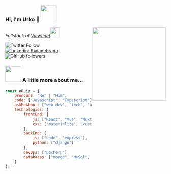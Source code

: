 ### Hi, I'm Urko 👋 <img src="https://media.giphy.com/media/8wcFKkFVbitc0STBrH/giphy.gif" width="50"></h2>

<img align='right' src="https://media.giphy.com/media/ln7z2eWriiQAllfVcn/giphy.gif" width="230">
<p><em>Fullstack at <a href="https://viewtinet.com/">Viewtinet</a><img src="https://media.giphy.com/media/WUlplcMpOCEmTGBtBW/giphy.gif" width="30"> 
</em></p>

![Twitter Follow](https://img.shields.io/twitter/follow/_uRuiz_?label=Follow)
[![Linkedin: thaianebraga](https://img.shields.io/badge/-Urko-blue?style=flat-square&logo=Linkedin&logoColor=white&link=https://www.linkedin.com/in/urko-ruiz-ruiz/)](https://www.linkedin.com/in/urko-ruiz-ruiz/)
![GitHub followers](https://img.shields.io/github/followers/uRuiz?label=Follow&style=social)

### <img src="https://media.giphy.com/media/VgCDAzcKvsR6OM0uWg/giphy.gif" width="50"> A little more about me...  

```javascript
const uRuiz = {
    pronouns: "He" | "Him",
    code: ["Javascript", "Typescript"],
    askMeAbout: ["web dev", "tech", "app dev", "mtb"],
    technologies: {
        frontEnd: {
            js: ["React", "Vue", "Nuxt". "Angular],
            css: ["materialize", "vuetify", "bootstrap"]
        },
        backEnd: {
            js: ["node", "express"],
            python: ["django"]
        },
        devOps: ["Docker🐳"],
        databases: ["mongo", "MySql", "sqlite"],
    }
};
```

<!--
**uRuiz/uRuiz** is a ✨ _special_ ✨ repository because its `README.md` (this file) appears on your GitHub profile.

Here are some ideas to get you started:

- 🔭 I’m currently working on ...
- 🌱 I’m currently learning ...
- 👯 I’m looking to collaborate on ...
- 🤔 I’m looking for help with ...
- 💬 Ask me about ...
- 📫 How to reach me: ...
- 😄 Pronouns: ...
- ⚡ Fun fact: ...
-->

